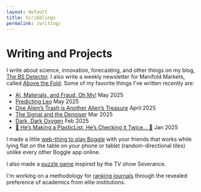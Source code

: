 ```yaml
---
layout: default
title: Scribblings
permalink: /writing/
---
```


# Writing and Projects

I write about science, innovation, forecasting, and other things on my blog, [The BS Detector](https://thebsdetector.substack.com/).  I also write a weekly newsletter for Manifold Markets, called [Above the Fold](https://news.manifold.markets/). Some of my favorite things I've written recently are:
- [AI, Materials, and Fraud, Oh My!](https://thebsdetector.substack.com/p/ai-materials-and-fraud-oh-my)  May 2025
- [Predicting Leo](https://news.manifold.markets/p/predicting-leo)  May 2025
- [One Alien’s Trash is Another Alien’s Treasure](https://thebsdetector.substack.com/p/one-aliens-trash-is-another-aliens)  April 2025
- [The Signal and the Denoiser](https://news.manifold.markets/p/the-signal-and-the-denoiser)  Mar 2025
- [Dark, Dark Oxygen](https://thebsdetector.substack.com/p/dark-dark-oxygen)  Feb 2025
- [🎵 He’s Making a PlasticList, He’s Checking it Twice… 🎵](https://thebsdetector.substack.com/p/hes-making-a-plasticlist-hes-checking) 
 Jan 2025

I made a little [web-thing to play Boggle](https://benshindel.github.io/boggle/) with your friends that works while lying flat on the table on your phone or tablet (random-directional tiles) unlike every other Boggle app online.

I also made a [puzzle game](https://benshindel.github.io/scarynumbers) inspired by the TV show Severance.

I'm working on a methodology for [ranking journals](https://benshindel.github.io/journal-ranking/) through the revealed preference of academics from elite institutions.
